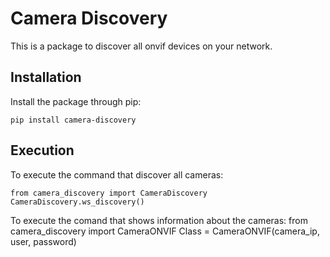 # Camera Discovery
This is a package to discover all onvif devices on your network.
## Installation
Install the package through pip:
````
pip install camera-discovery
````
## Execution
To execute the command that discover all cameras:
````
from camera_discovery import CameraDiscovery
CameraDiscovery.ws_discovery()
````
To execute the comand that shows information about the cameras:
from camera_discovery import CameraONVIF
Class = CameraONVIF(camera_ip, user, password)